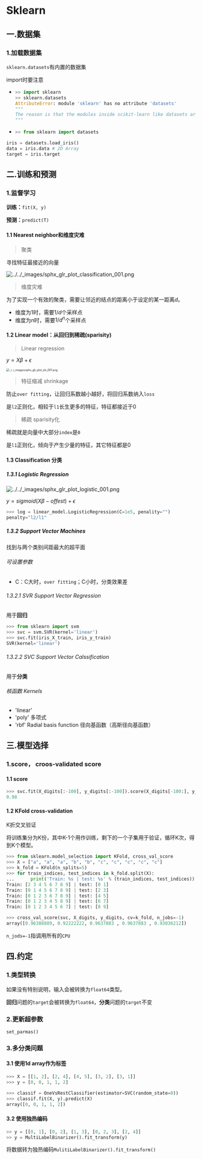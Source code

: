 # Sklearn

## 一.数据集

### 1.加载数据集

`sklearn.datasets`有内置的数据集

import时要注意

- ```python
  >> import sklearn
  >> sklearn.datasets 
  AttributeError: module 'sklearn' has no attribute 'datasets'
  """
  The reason is that the modules inside scikit-learn like datasets are not loaded automatically when loading the top level "sklearn" module. This is to avoid having to load all the modules you do not actually use. Many smaller packages will import their submodules into the top module, and in that case it does not matter
  """
  ```

- ```python
  >> from sklearn import datasets
  ```

```python
iris = datasets.load_iris()
data = iris.data # 2D Array
target = iris.target
```

## 二.训练和预测

### 1.监督学习

**训练：**`fit(X, y)`

**预测：**`predict(T)`

#### 1.1 Nearest neighbor和维度灾难

> 聚类

寻找特征最接近的向量

![../../_images/sphx_glr_plot_classification_001.png](assets\sphx_glr_plot_classification_001.png)

> 维度灾难

为了实现一个有效的聚类，需要让邻近的结点的距离小于设定的某一距离$d$。

- 维度为1时，需要$1/d$个采样点
- 维度为$n$时，需要$1/d^n$个采样点

#### 1.2 Linear model：从回归到稀疏(sparisity)

> Linear regression

$y=X\beta+\epsilon$

<img src="assets\sphx_glr_plot_ols_001.png" alt="../../_images/sphx_glr_plot_ols_001.png" style="zoom:50%;" />

> 特征缩减 shrinkage

防止`over fitting`，让回归系数越小越好，将回归系数纳入`loss`

是`l2`正则化，相较于`l1`长生更多的特征，特征都接近于0

> 稀疏 sparisity化

稀疏就是向量中大部分`index`是`0`

是`l1`正则化，倾向于产生少量的特征，其它特征都是0

#### 1.3 Classification 分类

##### 1.3.1 Logistic Regression

![../../_images/sphx_glr_plot_logistic_001.png](assets\sphx_glr_plot_logistic_001.png)

$y=sigmoid(X\beta-offest)+\epsilon$

```python
>>> log = linear_model.LogisticRegression(C=1e5, penality="")
penalty="l2/l1"
```

##### 1.3.2 Support Vector Machines

找到与两个类别间距最大的超平面

###### 可设置参数

- C：C大时，`over fitting`；C小时，分类效果差

###### 1.3.2.1 SVR Support Vector Regression

用于**回归**

```python
>>> from sklearn import svm
>>> svc = svm.SVR(kernel='linear')
>>> svc.fit(iris_X_train, iris_y_train)
SVR(kernel='linear')
```

###### 1.3.2.2 SVC Support Vector Calssification

用于**分类**

###### 核函数 Kernels

- 'linear'
- 'poly' 多项式
- 'rbf' Radial basis function 径向基函数（高斯径向基函数）

## 三.模型选择

### 1.score， croos-validated score

#### 1.1 score

```python
>>> svc.fit(X_digits[:-100], y_digits[:-100]).score(X_digits[-100:], y_digits[-100:])
0.98
```

#### 1.2 KFold cross-validation

K折交叉验证

将训练集分为K份，其中K-1个用作训练，剩下的一个子集用于验证，循环K次，得到K个模型。

```python
>>> from sklearn.model_selection import KFold, cross_val_score
>>> X = ["a", "a", "a", "b", "b", "c", "c", "c", "c", "c"]
>>> k_fold = KFold(n_splits=5)
>>> for train_indices, test_indices in k_fold.split(X):
...      print('Train: %s | test: %s' % (train_indices, test_indices))
Train: [2 3 4 5 6 7 8 9] | test: [0 1]
Train: [0 1 4 5 6 7 8 9] | test: [2 3]
Train: [0 1 2 3 6 7 8 9] | test: [4 5]
Train: [0 1 2 3 4 5 8 9] | test: [6 7]
Train: [0 1 2 3 4 5 6 7] | test: [8 9]
```

```python
>>> cross_val_score(svc, X_digits, y_digits, cv=k_fold, n_jobs=-1)
array([0.96388889, 0.92222222, 0.9637883 , 0.9637883 , 0.93036212])
```

`n_jods=-1`指调用所有的`CPU`



## 四.约定

### 1.类型转换

如果没有特别说明，输入会被转换为`float64`类型。

**回归**问题的`target`会被转换为`float64`，**分类**问题的`target`不变

### 2.更新超参数

`set_parmas()`

### 3.多分类问题

#### 3.1 使用1d array作为标签

```python
>>> X = [[1, 2], [2, 4], [4, 5], [3, 2], [3, 1]]
>>> y = [0, 0, 1, 1, 2]

>>> classif = OneVsRestClassifier(estimator=SVC(random_state=0))
>>> classif.fit(X, y).predict(X)
array([0, 0, 1, 1, 2])
```

#### 3.2 使用独热编码

```python
>> y = [[0, 1], [0, 2], [1, 3], [0, 2, 3], [2, 4]]
>> y = MultiLabelBinarizer().fit_transform(y)
```

将数据转为独热编码`MulitiLabelBinarizer().fit_transform()`

